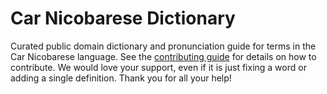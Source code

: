 
# Car Nicobarese Dictionary

Curated public domain dictionary and pronunciation guide for terms in the Car Nicobarese language. See the [contributing guide](https://github.com/drumworkteam/term/blob/make/.github/contributing.md) for details on how to contribute. We would love your support, even if it is just fixing a word or adding a single definition. Thank you for all your help!